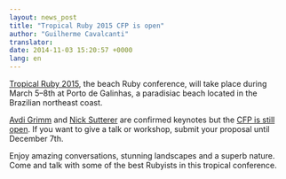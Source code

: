 ```yaml
---
layout: news_post
title: "Tropical Ruby 2015 CFP is open"
author: "Guilherme Cavalcanti"
translator:
date: 2014-11-03 15:20:57 +0000
lang: en
---
```


[Tropical Ruby 2015](http://tropicalrb.com), the beach Ruby conference,
will take place during March 5–8th at Porto de Galinhas,
a paradisiac beach located in the Brazilian northeast coast.

[Avdi Grimm](https://twitter.com/avdi) and
[Nick Sutterer](http://twitter.com/apotonick) are confirmed keynotes but the
[CFP is still open](http://cfp.tropicalrb.com/events/tropicalrb-2015).
If you want to give a talk or workshop, submit your proposal until December 7th.

Enjoy amazing conversations, stunning landscapes and a superb nature.
Come and talk with some of the best Rubyists in this tropical conference.
